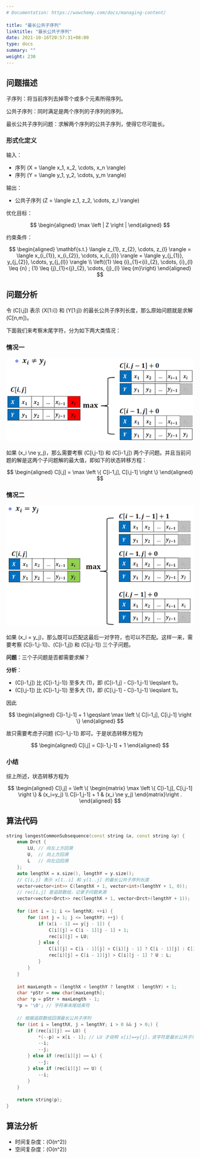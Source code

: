 ```yaml
---
# Documentation: https://wowchemy.com/docs/managing-content/

title: "最长公共子序列"
linktitle: "最长公共子序列"
date: 2021-10-16T20:57:31+08:00
type: docs
summary: ""
weight: 230
---
```


<!--more-->

## 问题描述

子序列：将当前序列去掉零个或多个元素所得序列。

公共子序列：同时满足是两个序列的子序列的序列。

最长公共子序列问题：求解两个序列的公共子序列，使得它尽可能长。

### 形式化定义

输入：

- 序列 \(X = \langle x_1, x_2, \cdots, x_n \rangle\)
- 序列 \(Y = \langle y_1, y_2, \cdots, y_m \rangle\)

输出：

- 公共子序列 \(Z = \langle z_1, z_2, \cdots, z_l \rangle\)

优化目标：

$$
\begin{aligned}
\max \left | Z \right |
\end{aligned}
$$

约束条件：

$$
\begin{aligned}
    \mathbf{s.t.} \langle z_{1}, z_{2}, \cdots, z_{l} \rangle = \langle x_{i_{1}}, x_{i_{2}}, \cdots, x_{i_{l}} \rangle = \langle y_{j_{1}}, y_{j_{2}}, \cdots, y_{j_{l}} \rangle \\
    \left({1} \leq {i}_{1}<{i}_{2}, \cdots, {i}_{l} \leq {n} ; {1} \leq {j}_{1}<{j}_{2}, \cdots, {j}_{l} \leq {m}\right)
\end{aligned}
$$

## 问题分析

令 \(C[i,j]\) 表示 \(X[1:i]\) 和 \(Y[1:j]\) 的最长公共子序列长度，那么原始问题就是求解 \(C[n,m]\)。

下面我们来考察末尾字符，分为如下两大类情况：

### 情况一

![](最长公共子序列1.png)

如果 \(x_i \ne y_j\)，那么需要考察 \(C[i,j-1]\) 和 \(C[i-1,j]\) 两个子问题。并且当前问题的解是这两个子问题解的最大值，即如下的状态转移方程：

$$
\begin{aligned}
C[i,j] = \max \left \{ C[i-1,j], C[i,j-1] \right \}
\end{aligned}
$$

### 情况二

![](最长公共子序列2.png)

如果 \(x_i = y_j\)，那么既可以匹配这最后一对字符，也可以不匹配。这样一来，需要考察 \(C[i-1,j-1]\)、\(C[i-1,j]\) 和 \(C[i,j-1]\) 三个子问题。

**问题**：三个子问题是否都需要求解？

**分析**：

- \(C[i-1,j]\) 比 \(C[i-1,j-1]\) 至多大 \(1\)，即 \(C[i-1,j] - C[i-1,j-1] \leqslant 1\)。
- \(C[i,j-1]\) 比 \(C[i-1,j-1]\) 至多大 \(1\)，即 \(C[i,j-1] - C[i-1,j-1] \leqslant 1\)。

因此

$$
\begin{aligned}
C[i-1,j-1] + 1 \geqslant \max \left \{ C[i-1,j], C[i,j-1] \right \}
\end{aligned}
$$

故只需要考虑子问题 \(C[i-1,j-1]\) 即可。于是状态转移方程为

$$
\begin{aligned}
C[i,j] = C[i-1,j-1] + 1
\end{aligned}
$$

### 小结

综上所述，状态转移方程为

$$
\begin{aligned}
C[i,j] = \left \{ \begin{matrix}
    \max \left \{ C[i-1,j], C[i,j-1] \right \} & (x_i=y_j) \\
    C[i-1,j-1] + 1 & (x_i \ne y_j)
\end{matrix}\right .
\end{aligned}
$$

## 算法代码

```cpp
string longestCommonSubsequence(const string &x, const string &y) {
    enum Drct {
        LU, // 向左上方回溯
        U,  // 向上方回溯
        L   // 向左边回溯
    };
    auto lengthX = x.size(), lengthY = y.size();
    // C[i,j] 表示 x[1..i] 和 y[1..j] 的最长公共子序列长度
    vector<vector<int>> C(lengthX + 1, vector<int>(lengthY + 1, 0));
    // rec[i,j] 是追踪数组，记录子问题来源
    vector<vector<Drct>> rec(lengthX + 1, vector<Drct>(lengthY + 1));

    for (int i = 1; i <= lengthX; ++i) {
        for (int j = 1; j <= lengthY; ++j) {
            if (x[i - 1] == y[j - 1]) {
                C[i][j] = C[i - 1][j - 1] + 1;
                rec[i][j] = LU;
            } else {
                C[i][j] = C[i - 1][j] > C[i][j - 1] ? C[i - 1][j] : C[i][j - 1];
                rec[i][j] = C[i - 1][j] > C[i][j - 1] ? U : L;
            }
        }
    }

    int maxLength = (lengthX < lengthY ? lengthX : lengthY) + 1;
    char *pStr = new char[maxLength];
    char *p = pStr + maxLength - 1;
    *p = '\0'; // 字符串末尾结束符

    // 根据追踪数组回溯最长公共子序列
    for (int i = lengthX, j = lengthY; i > 0 && j > 0;) {
        if (rec[i][j] == LU) {
            *(--p) = x[i - 1]; // LU 才说明 x[i]==y[j]，该字符是最长公共子序列的一部分
            --i;
            --j;
        } else if (rec[i][j] == L) {
            --j;
        } else if (rec[i][j] == U) {
            --i;
        }
    }

    return string(p);
}
```

## 算法分析

- 时间复杂度：\(O(n^2)\)
- 空间复杂度：\(O(n^2)\)